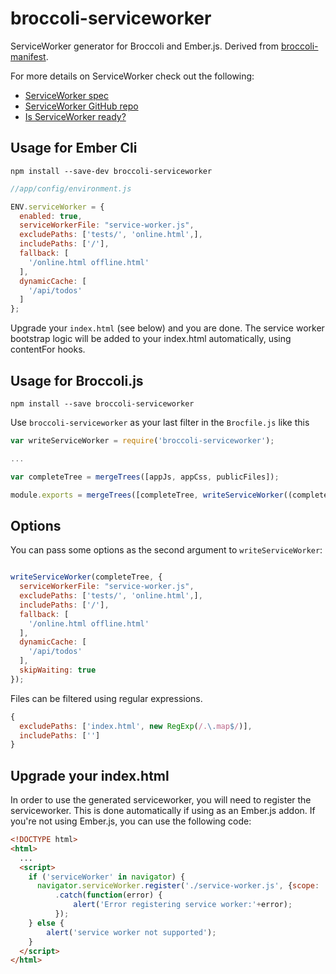 broccoli-serviceworker
=================

ServiceWorker generator for Broccoli and Ember.js.  Derived from [broccoli-manifest](https://github.com/racido/broccoli-manifest).

For more details on ServiceWorker check out the following:
* [ServiceWorker spec](https://slightlyoff.github.io/ServiceWorker/spec/service_worker/)
* [ServiceWorker GitHub repo](https://github.com/slightlyoff/ServiceWorker)
* [Is ServiceWorker ready?](https://jakearchibald.github.io/isserviceworkerready/)

Usage for Ember Cli
-------------------

`npm install --save-dev broccoli-serviceworker`

```JavaScript
//app/config/environment.js

ENV.serviceWorker = {
  enabled: true,
  serviceWorkerFile: "service-worker.js",
  excludePaths: ['tests/', 'online.html',],
  includePaths: ['/'],
  fallback: [
    '/online.html offline.html'      
  ],
  dynamicCache: [
    '/api/todos'
  ]
};
```

Upgrade your `index.html` (see below) and you are done.
The service worker bootstrap logic will be added to your index.html automatically, using contentFor hooks.

Usage for Broccoli.js
---------------------

`npm install --save broccoli-serviceworker`

Use `broccoli-serviceworker` as your last filter in the `Brocfile.js` like this

```JavaScript
var writeServiceWorker = require('broccoli-serviceworker');

...

var completeTree = mergeTrees([appJs, appCss, publicFiles]);

module.exports = mergeTrees([completeTree, writeServiceWorker((completeTree)]);
```

Options
-------

You can pass some options as the second argument to `writeServiceWorker`:

```JavaScript

writeServiceWorker(completeTree, {
  serviceWorkerFile: "service-worker.js",
  excludePaths: ['tests/', 'online.html',],
  includePaths: ['/'],
  fallback: [
    '/online.html offline.html'      
  ],
  dynamicCache: [
    '/api/todos'
  ],
  skipWaiting: true
});
```

Files can be filtered using regular expressions.
```JavaScript
{
  excludePaths: ['index.html', new RegExp(/.\.map$/)],
  includePaths: ['']
}
```



Upgrade your index.html
-----------------------

In order to use the generated serviceworker, you will need to register the serviceworker. This is done automatically if using as an Ember.js addon.
If you're not using Ember.js, you can use the following code:
```HTML
<!DOCTYPE html>
<html>
  ...
  <script>
    if ('serviceWorker' in navigator) {
      navigator.serviceWorker.register('./service-worker.js', {scope: './'})
          .catch(function(error) {
              alert('Error registering service worker:'+error);
          });
    } else {
        alert('service worker not supported');
    }      
  </script>
</html>
```
